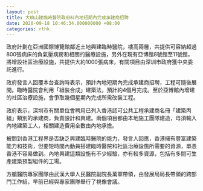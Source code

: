 ```yaml
---
layout: post
title: 大嶼山建臨時醫院政府料內地短期內完成承建商招聘
date: 2020-09-18 10:46:34.000000000 +08:00
categories: rthk
---
```


政府計劃在亞洲國際博覽館鄰近土地興建臨時醫院，樓高兩層，共提供可容納超過800張病床的負氣壓病房和相關的醫療設施，另外在現有亞博館8號館至11號館，將增設社區治療設施，共提供大約1000張病床，有關項目由深圳市政府獲中央委託進行。

政府發言人回覆本台查詢時表示，預計內地短期內完成承建商招聘，工程可隨後展開。臨時醫院會利用「組裝合成」建築法，預計約4個月完成。至於亞博館內增建的社區治療設施，會爭取幾個星期內完成所需改裝工程。

政府表示，深圳市有關單位會聘用已列入香港認可公共工程承建商名冊「建築丙組」類別的承建商，負責設計和興建。兩個項目都由本地施工團隊建造，毋須輸入內地建築工人，相關建造費用全數由內地承擔。

被問到香港工程界是否缺乏興建臨時醫院的能力，發言人回應，香港擁有豐富建築能力和技術，但要短時間內動員搭建臨時醫院和社區治療設施所需要的資源，單憑香港不容易做到。內地興建這類設施有不少經驗，亦有較多資源，包括有多間可生產建築預製組件的工場。

方艙醫院專家團隊由武漢大學人民醫院副院長萬軍帶領，由發展局局長帶領的跨部門工作組，早前已經與專家團隊舉行了視像會議。
